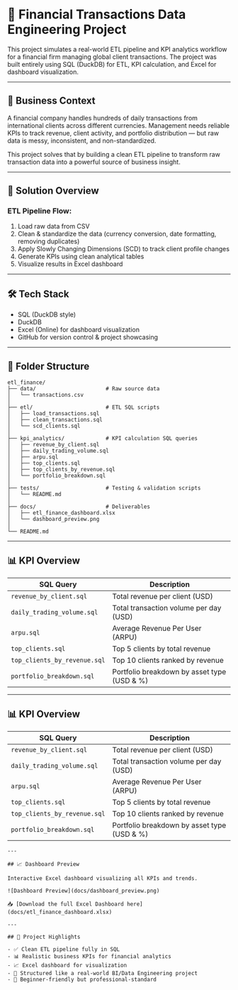 # 💼 Financial Transactions Data Engineering Project

This project simulates a real-world ETL pipeline and KPI analytics workflow for a financial firm managing global client transactions. The project was built entirely using SQL (DuckDB) for ETL, KPI calculation, and Excel for dashboard visualization.

---

## 🧠 Business Context

A financial company handles hundreds of daily transactions from international clients across different currencies. Management needs reliable KPIs to track revenue, client activity, and portfolio distribution — but raw data is messy, inconsistent, and non-standardized.

This project solves that by building a clean ETL pipeline to transform raw transaction data into a powerful source of business insight.

---

## 🚀 Solution Overview

### ETL Pipeline Flow:

1. Load raw data from CSV  
2. Clean & standardize the data (currency conversion, date formatting, removing duplicates)  
3. Apply Slowly Changing Dimensions (SCD) to track client profile changes  
4. Generate KPIs using clean analytical tables  
5. Visualize results in Excel dashboard  

---

## 🛠️ Tech Stack

- SQL (DuckDB style)  
- DuckDB  
- Excel (Online) for dashboard visualization  
- GitHub for version control & project showcasing  

---

## 📁 Folder Structure

```text
etl_finance/
├── data/                      # Raw source data
│   └── transactions.csv
│
├── etl/                       # ETL SQL scripts
│   ├── load_transactions.sql
│   ├── clean_transactions.sql
│   └── scd_clients.sql
│
├── kpi_analytics/             # KPI calculation SQL queries
│   ├── revenue_by_client.sql
│   ├── daily_trading_volume.sql
│   ├── arpu.sql
│   ├── top_clients.sql
│   ├── top_clients_by_revenue.sql
│   └── portfolio_breakdown.sql
│
├── tests/                     # Testing & validation scripts
│   └── README.md
│
├── docs/                      # Deliverables
│   ├── etl_finance_dashboard.xlsx
│   └── dashboard_preview.png
│
└── README.md
```
---

## 📊 KPI Overview

| SQL Query                      | Description                                    |
|--------------------------------|------------------------------------------------|
| `revenue_by_client.sql`        | Total revenue per client (USD)                |
| `daily_trading_volume.sql`     | Total transaction volume per day (USD)        |
| `arpu.sql`                     | Average Revenue Per User (ARPU)               |
| `top_clients.sql`              | Top 5 clients by total revenue                |
| `top_clients_by_revenue.sql`   | Top 10 clients ranked by revenue              |
| `portfolio_breakdown.sql`      | Portfolio breakdown by asset type (USD & %)  |

---

## 📊 KPI Overview

| SQL Query                      | Description                                    |
|--------------------------------|------------------------------------------------|
| `revenue_by_client.sql`        | Total revenue per client (USD)                |
| `daily_trading_volume.sql`     | Total transaction volume per day (USD)        |
| `arpu.sql`                     | Average Revenue Per User (ARPU)               |
| `top_clients.sql`              | Top 5 clients by total revenue                |
| `top_clients_by_revenue.sql`   | Top 10 clients ranked by revenue              |
| `portfolio_breakdown.sql`      | Portfolio breakdown by asset type (USD & %)  |
```
---

## 📈 Dashboard Preview

Interactive Excel dashboard visualizing all KPIs and trends.

![Dashboard Preview](docs/dashboard_preview.png)

📥 [Download the full Excel Dashboard here](docs/etl_finance_dashboard.xlsx)

---

## 🎯 Project Highlights

- ✅ Clean ETL pipeline fully in SQL  
- 📊 Realistic business KPIs for financial analytics  
- 📈 Excel dashboard for visualization  
- 🧠 Structured like a real-world BI/Data Engineering project  
- 🧱 Beginner-friendly but professional-standard  
